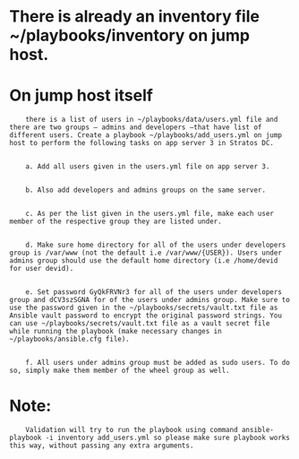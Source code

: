 # There is already an inventory file ~/playbooks/inventory on jump host.


# On jump host itself 
        there is a list of users in ~/playbooks/data/users.yml file and there are two groups — admins and developers —that have list of different users. Create a playbook ~/playbooks/add_users.yml on jump host to perform the following tasks on app server 3 in Stratos DC.


        a. Add all users given in the users.yml file on app server 3.


        b. Also add developers and admins groups on the same server.


        c. As per the list given in the users.yml file, make each user member of the respective group they are listed under.


        d. Make sure home directory for all of the users under developers group is /var/www (not the default i.e /var/www/{USER}). Users under admins group should use the default home directory (i.e /home/devid for user devid).


        e. Set password GyQkFRVNr3 for all of the users under developers group and dCV3szSGNA for of the users under admins group. Make sure to use the password given in the ~/playbooks/secrets/vault.txt file as Ansible vault password to encrypt the original password strings. You can use ~/playbooks/secrets/vault.txt file as a vault secret file while running the playbook (make necessary changes in ~/playbooks/ansible.cfg file).


        f. All users under admins group must be added as sudo users. To do so, simply make them member of the wheel group as well.


# Note: 
        
        Validation will try to run the playbook using command ansible-playbook -i inventory add_users.yml so please make sure playbook works this way, without passing any extra arguments.